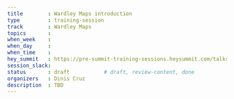 ```yaml
---
title        : Wardley Maps introduction
type         : training-session
track        : Wardley Maps
topics       : 
when_week    : 
when_day     : 
when_time    : 
hey_summit   : https://pre-summit-training-sessions.heysummit.com/talks/wardley-maps-introduction-2pm-bst/
session_slack:
status       : draft           # draft, review-content, done
organizers   : Dinis Cruz
description  : TBD
---
```


